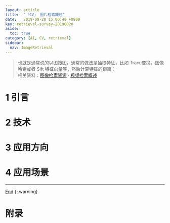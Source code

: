 ```yaml
---
layout: article
title:  "「CV」 图片检索概述"
date:   2019-08-20 15:06:40 +0800
key: retrieval-survey-20190820
aside:
  toc: true
category: [AI, CV, retrieval]
sidebar:
  nav: ImageRetrieval
---
```

<span id='head'></span>  
>也就是通常说的以图搜图，通常的做法是抽取特征，比如 Trace变换，图像哈希或者 Sift 特征向量等，然后计算特征的距离；       
相关资料：[图像检索资源](/ai/cv/retrieval/2019/05/22/foundation.html) · [视频检索概述](/ai/video/video_retrieval/2019/07/30/survey.html)       

<!--more-->  
# 1 引言

# 2 技术

# 3 应用方向

# 4 应用场景


-------------------  
[End](#head)
{:.warning}  


# 附录
